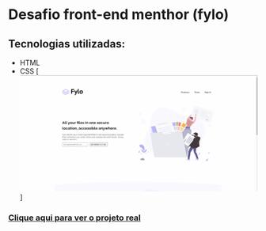 # Desafio front-end menthor (fylo)
## Tecnologias utilizadas:
- HTML
- CSS
[<img src="src/image/projeto-front-end-menthor-fylo.gif" alt="imagem gif do projeto">]

### [Clique aqui para ver o projeto real](https://alanpedrod.github.io/fylo-with-two/) 
